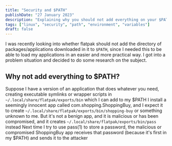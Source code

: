 ```yaml
---
title: "Security and $PATH"
publishDate: "27 January 2023"
description: "Explaining why you should not add everything on your $PATH" 
tags: ["linux", "security", "path", "environment", "variables"]
draft: false
---
```


I was recently looking into whether flatpak should not add the directory of packages/applications downloaded in it to `$PATH`, since I needed this to be able to load my applications in an easier and more practical way. I got into a problem situation and decided to do some research on the subject.

## Why not add everything to $PATH?

Suppose I have a version of an application that does whatever you need, creating executable symlinks or wrapper scripts in `~/.local/share/flatpak/exports/bin` which I can add to my $PATH
I install a seemingly innocent app called com.shopping.ShoppingBuy, and I expect it to create `~/.local/share/flatpak/exports/bin/shopping-buy` or something
unknown to me. But it's not a benign app, and it is malicious or has been compromised, and it creates `~/.local/share/flatpak/exports/bin/pass` instead
Next time I try to use pass(1) to store a password, the malicious or compromised ShoppingBuy app receives that password (because it's first in my $PATH) and sends it to the attacker





